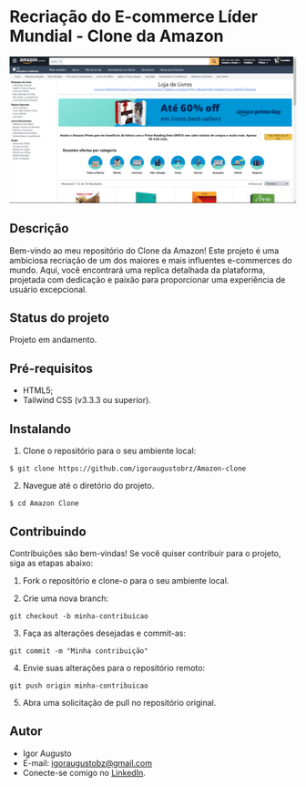 # Recriação do E-commerce Líder Mundial - Clone da Amazon

<div align="center">
<img src="src/img/site.png" width="2000px" alt="Imagem do site" title="Imagem do site"/>
</div>

## Descrição
Bem-vindo ao meu repositório do Clone da Amazon! Este projeto é uma ambiciosa recriação de um dos maiores e mais influentes e-commerces do mundo. Aqui, você encontrará uma replica detalhada da plataforma, projetada com dedicação e paixão para proporcionar uma experiência de usuário excepcional.

## Status do projeto
Projeto em andamento.

## Pré-requisitos

- HTML5;
- Tailwind CSS (v3.3.3 ou superior).

## Instalando

1. Clone o repositório para o seu ambiente local:

```
$ git clone https://github.com/igoraugustobrz/Amazon-clone
```

2. Navegue até o diretório do projeto.

```
$ cd Amazon Clone
```

## Contribuindo

Contribuições são bem-vindas! Se você quiser contribuir para o projeto, siga as etapas abaixo:

1. Fork o repositório e clone-o para o seu ambiente local.

2. Crie uma nova branch:

```
git checkout -b minha-contribuicao
```

3. Faça as alterações desejadas e commit-as:

```
git commit -m "Minha contribuição"
```

4. Envie suas alterações para o repositório remoto:

```
git push origin minha-contribuicao
```

5. Abra uma solicitação de pull no repositório original.

## Autor

- Igor Augusto
- E-mail: igoraugustobz@gmail.com
- Conecte-se comigo no [LinkedIn](https://www.linkedin.com/in/igorbrz/).